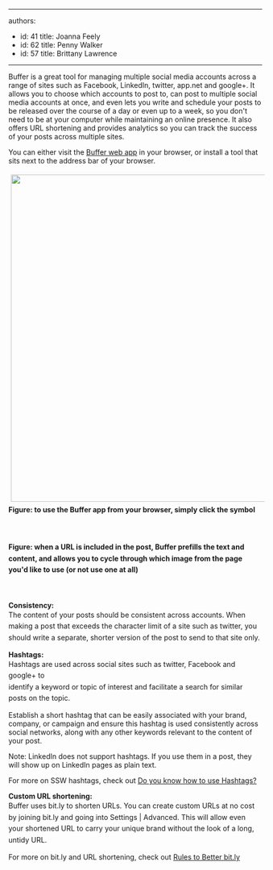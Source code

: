 

---
authors:
  - id: 41
    title: Joanna Feely
  - id: 62
    title: Penny Walker
  - id: 57
    title: Brittany Lawrence
---




<span class='intro'> <p>​​Buffer is a great tool for managing multiple social media accounts across a range of sites such as Facebook, LinkedIn, twitter, app.net and google+. It allows you to choose which accounts to post to, can post to multiple social media accounts at once, and even lets you write and schedule your posts to be released over the course of a day or even up to a week, so you don't need to be at your computer while maintaining an online presence. It also offers URL shortening and provides analytics so you can track the success of your posts across multiple sites.</p> </span>

<p>​You can either visit the <a href="https&#58;//bufferapp.com/app/">Buffer web app</a> in your browser, or install a tool that sits next to the address bar of your browser. ​</p><img src="/PublishingImages/buffer_tool.jpg" alt="" style="margin&#58;5px;width&#58;650px;" /><strong style="line-height&#58;1.6;">Figure&#58; to use the Buffer app from your browser, simply click the symbol</strong><div><span style="line-height&#58;20.8px;"><b><br></b></span><strong style="line-height&#58;1.6;"></strong><p>&#160;<img src="/PublishingImages/buffer_screenshot.jpg" alt="" style="margin&#58;5px;" /><br><strong style="line-height&#58;1.6;">Figure&#58; when a URL is included in the post, Buffer prefills the text and content, and allows you to cycle through which image from the page you'd like to use (or not use one at all)</strong></p><p><strong style="line-height&#58;1.6;"><br></strong></p><p><strong>Consistency&#58;<br></strong><span style="line-height&#58;1.6;">The content of your posts should be consistent across accounts. When making a post that exceeds the character limit of a site such as twitter, you should write a separate, shorter version of the post to send to that site only. </span><span style="line-height&#58;1.6;">​</span></p><p><strong>Hashtags&#58;<br></strong><span style="line-height&#58;1.6;">Hashtags are used across social sites such as twitter, Facebook and google+ to identify&#160;a&#160;keyword&#160;or&#160;topic&#160;of&#160;interest&#160;and&#160;facilitate&#160;a&#160;search&#160;for&#160;similar posts on the topic.</span></p><p>Establish a short hashtag that can be easily associated with your brand, company, or campaign and ensure this hashtag is used consistently across social networks, along with any other keywords relevant to the content of your post.</p><p>Note&#58; LinkedIn does not support hashtags. If you use them in a post, they will show up on LinkedIn pages as plain text. </p><p>For more on SSW hashtags, check out <a href="/Pages/HashTags.aspx">Do you know how to use Hashtags?</a></p><p><strong>Custom URL shortening&#58;<br></strong><span style="line-height&#58;1.6;">Buffer uses bit.ly to shorten URLs. You can create custom URLs at no cost by joining bit.ly and going into Settings | Advanced. This will allow even your shortened URL to carry your unique brand without the look of a long, untidy URL.</span></p><p>For more on bit.ly and URL shortening, check out <a href="/_layouts/15/FIXUPREDIRECT.ASPX?WebId=3dfc0e07-e23a-4cbb-aac2-e778b71166a2&amp;TermSetId=07da3ddf-0924-4cd2-a6d4-a4809ae20160&amp;TermId=d3e8f047-751d-4ed3-a912-9988c20cf91a">Rules to Better bit.ly</a></p><p>&#160;</p><p><br>&#160;</p></div>


